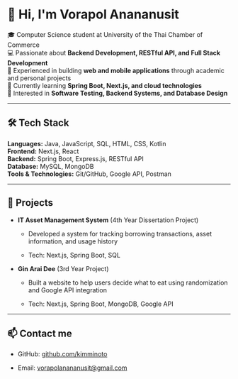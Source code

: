 
# 👋 Hi, I'm Vorapol Anananusit

🎓 Computer Science student at University of the Thai Chamber of Commerce  
💻 Passionate about **Backend Development, RESTful API, and Full Stack Development**  
🚀 Experienced in building **web and mobile applications** through academic and personal projects  
🌱 Currently learning **Spring Boot, Next.js, and cloud technologies**  
📌 Interested in **Software Testing, Backend Systems, and Database Design**

----------

## 🛠️ Tech Stack

**Languages:** Java, JavaScript, SQL, HTML, CSS, Kotlin  
**Frontend:** Next.js, React  
**Backend:** Spring Boot, Express.js, RESTful API  
**Database:** MySQL, MongoDB  
**Tools & Technologies:** Git/GitHub, Google API, Postman

----------

## 📂 Projects

-   **IT Asset Management System** (4th Year Dissertation Project)
    
    -   Developed a system for tracking borrowing transactions, asset information, and usage history
        
    -   Tech: Next.js, Spring Boot, SQL
        
-   **Gin Arai Dee** (3rd Year Project)
    
    -   Built a website to help users decide what to eat using randomization and Google API integration
        
    -   Tech: Next.js, Spring Boot, MongoDB, Google API
        

----------

## 📫 Contact me

-   GitHub: [github.com/kimminoto](https://github.com/kimminoto)
    
-   Email: vorapolanananusit@gmail.com





